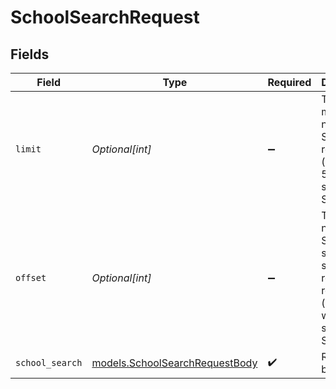 # SchoolSearchRequest


## Fields

| Field                                                                                               | Type                                                                                                | Required                                                                                            | Description                                                                                         | Example                                                                                             |
| --------------------------------------------------------------------------------------------------- | --------------------------------------------------------------------------------------------------- | --------------------------------------------------------------------------------------------------- | --------------------------------------------------------------------------------------------------- | --------------------------------------------------------------------------------------------------- |
| `limit`                                                                                             | *Optional[int]*                                                                                     | :heavy_minus_sign:                                                                                  | The maximum number of Schools to return (default: 50) when searching Schools                        | 1                                                                                                   |
| `offset`                                                                                            | *Optional[int]*                                                                                     | :heavy_minus_sign:                                                                                  | The number of Schools to skip before starting to return results (default: 0) when searching Schools | 0                                                                                                   |
| `school_search`                                                                                     | [models.SchoolSearchRequestBody](../models/schoolsearchrequestbody.md)                              | :heavy_check_mark:                                                                                  | Request body                                                                                        |                                                                                                     |